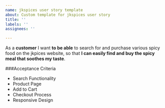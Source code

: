 ```yaml
---
name: jkspices user story template
about: Custom template for jkspices user story
title: ''
labels: ''
assignees: ''

---
```


As a **customer**
I want **to be able** to search for and purchase various spicy food on the jkpices website,
so that **I can easily find and buy the spicy meal that soothes my taste**.

###Acceptance Criteria
- Search Functionality
- Product Page
- Add to Cart
- Checkout Process
- Responsive Design
